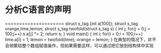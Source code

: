 # 分析C语言的声明
=====================
  struct s_tag {int a[100]};
  struct s_tag orange,lime,lemon;
  struct s_tag twofold(struct s_tag s)
  {
    int j;
    for(j = 0;j < 100;j++)
    s.a[j] *= 2;
   return s;
  }
  void main()
  {
   int i;
   for(i = 0;i < 100;i++)
   lime.a[i] = 1;
   lemon = twofold(lime);
   orange = lemon;
  }
在典型的情况下，并不会频繁给整个数组赋值操作，但如果需要这样，可以通过把它放到结构体中实现
